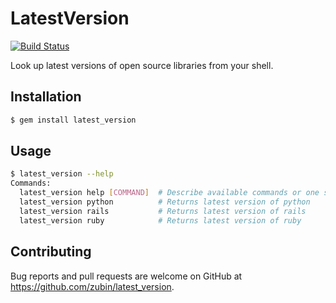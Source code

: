 # LatestVersion

[![Build Status](https://travis-ci.org/zubin/latest_version.svg?branch=master)](https://travis-ci.org/zubin/latest_version)

Look up latest versions of open source libraries from your shell.

## Installation

```sh
$ gem install latest_version
```

## Usage

```sh
$ latest_version --help
Commands:
  latest_version help [COMMAND]  # Describe available commands or one specific command
  latest_version python          # Returns latest version of python
  latest_version rails           # Returns latest version of rails
  latest_version ruby            # Returns latest version of ruby
```

## Contributing

Bug reports and pull requests are welcome on GitHub at https://github.com/zubin/latest_version.

